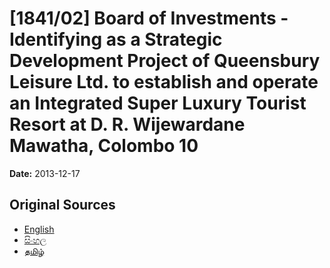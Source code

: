 # [1841/02] Board of Investments - Identifying as a Strategic Development Project of Queensbury Leisure Ltd. to establish and operate an Integrated Super Luxury Tourist Resort at D. R. Wijewardane Mawatha, Colombo 10

**Date:** 2013-12-17

## Original Sources

- [English](https://documents.gov.lk/view/extra-gazettes/2013/12/1841-02_E.pdf)
- [සිංහල](https://documents.gov.lk/view/extra-gazettes/2013/12/1841-02_S.pdf)
- [தமிழ்](https://documents.gov.lk/view/extra-gazettes/2013/12/1841-02_T.pdf)
